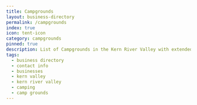 ```yaml
---
title: Campgrounds
layout: business-directory
permalink: /campgrounds
index: true
icon: tent-icon
category: campgrounds
pinned: true
description: List of Campgrounds in the Kern River Valley with extended contact info
tags:
  - business directory
  - contact info
  - businesses
  - kern valley
  - kern river valley
  - camping
  - camp grounds
---
```

